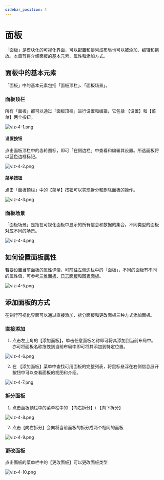 ```yaml
---
sidebar_position: 4
---
```


# 面板

「面板」是模块化的可视化界面，可以配置和排列成布局也可以被添加、编辑和拖放。本章节将介绍面板的基本元素、属性和添加方式。

## 面板中的基本元素
 
「面板」中的基本元素包括「面板顶栏」、「面板场景」。

### 面板顶栏

所有「面板」都可以通过「面板顶栏」进行设置和编辑，它包括 【设置】和【菜单】两个按钮。
 
![viz-4-1.png](../img/viz-4-1.png)
 
#### 设置按钮
 
点击面板顶栏中的齿轮图标，即可「在侧边栏」中查看和编辑其设置。所选面板将以蓝色边框标记。

 ![viz-4-2.png](../img/viz-4-2.png)
 
#### 菜单按钮

点击「面板顶栏」中的【菜单】按钮可以实现拆分和删除面板的操作。
 
![viz-4-3.png](../img/viz-4-3.png)

### 面板场景

「面板场景」是指在可视化面板中显示的所有信息和数据的集合，不同类型的面板对应不同的场景。
 
![viz-4-4.png](../img/viz-4-4.png)

## 如何设置面板属性

若要设置当前面板的属性详情，可前往左侧边栏中的「面板」，不同的面板有不同的属性值，可参考[三维面板](../6-viz/5-3d-panel.md)、[日志面板](../6-viz/6-log-panel.md)和[图表面板](../6-viz/7-chart-panel.md)。
 
![viz-4-5.png](../img/viz-4-5.png)

## 添加面板的方式
 
在刻行可视化界面可以通过直接添加、拆分面板和更改面板三种方式添加面板。
 
### 直接添加
 
1. 点击左上角的【添加面板】，单击任意面板名称即可将其添加到当前布局中。亦可将面板名称拖拽到当前布局中即可将其添加到特定位置。

![viz-4-6.png](../img/viz-4-6.png)
 
2. 在 【添加面板】菜单中查找可用面板的完整列表，将鼠标悬浮在右侧信息展开按钮中可以查看面板的视图和介绍。

![viz-4-7.png](../img/viz-4-7.png)

### 拆分面板

1. 点击面板顶栏中的菜单栏中的 【向右拆分】/ 【向下拆分】
 
![viz-4-8.png](../img/viz-4-8.png)
 
2. 点击【向右拆分】会向将当前面板的拆分成两个相同的面板

![viz-4-9.png](../img/viz-4-9.png)

### 更改面板

点击面板的菜单栏中的【更改面板】可以更改面板类型

![viz-4-10.png](../img/viz-4-10.png)

 
